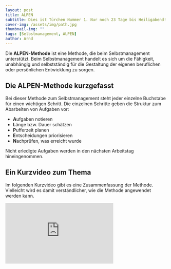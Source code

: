 ```yaml
---
layout: post
title: ALPEN
subtitle: Dies ist Türchen Nummer 1. Nur noch 23 Tage bis Heiligabend!
cover-img: /assets/img/path.jpg
thumbnail-img: ""
tags: [Selbstmanagement, ALPEN]
author: Arnd
---
```


Die **ALPEN-Methode** ist eine Methode, die beim Selbstmanagement unterstützt. Beim Selbstmanagement handelt es sich um die Fähigkeit, unabhängig und selbstständig für die Gestaltung der eigenen beruflichen oder persönlichen Entwicklung zu sorgen.

## Die ALPEN-Methode kurzgefasst

Bei dieser Methode zum Selbstmanagement steht jeder einzelne Buchstabe für einen wichtigen Schritt. Die einzelnen Schritte geben die Struktur zum Abarbeiten von Aufgaben vor:

* **A**ufgaben notieren
* **L**änge bzw. Dauer schätzen
* **P**ufferzeit planen
* **E**ntscheidungen priorisieren
* **N**achprüfen, was erreicht wurde

Nicht erledigte Aufgaben werden in den nächsten Arbeitstag hineingenommen.

## Ein Kurzvideo zum Thema

Im folgenden Kurzvideo gibt es eine Zusammenfassung der Methode. Vielleicht wird es damit verständlicher, wie die Methode angewendet werden kann.

<iframe width="336" height="189" src="https://www.youtube.com/embed/TGJiaX-Ase0?si=HscM_0Fj8TC16UP7" title="YouTube video player" frameborder="0" allow="accelerometer; autoplay; clipboard-write; encrypted-media; gyroscope; picture-in-picture; web-share" referrerpolicy="strict-origin-when-cross-origin" allowfullscreen></iframe>